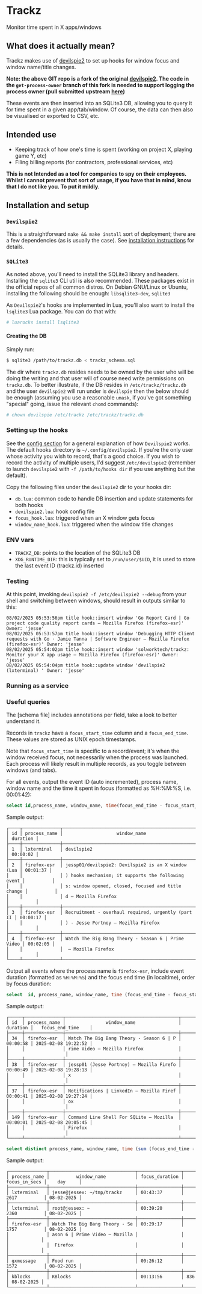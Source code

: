 # Trackz
Monitor time spent in X apps/windows

## What does it actually mean?
Trackz makes use of [devilspie2](https://github.com/jessp01/devilspie2/tree/get-process-owner) to set up hooks for window focus and window name/title changes.

**Note: the above GIT repo is a fork of the original [devilspie2](https://www.nongnu.org/devilspie2/). 
The code in the `get-process-owner` branch of this fork is needed to support logging the process owner (pull submitted
upstream [here](https://github.com/dsalt/devilspie2/pull/39))** 

These events are then inserted into an SQLite3 DB, allowing you to query it for time spent in a given app/tab/window. Of
course, the data can then also be visualised or exported to CSV, etc.

## Intended use
- Keeping track of how one's time is spent (working on project X, playing game Y, etc)
- Filing billing reports (for contractors, professional services, etc)

**This is not Intended as a tool for companies to spy on their employees. Whilst I cannot prevent that sort of usage, if
you have that in mind, know that I do not like you. To put it mildly.**

## Installation and setup

### `Devilspie2`
This is a straightforward `make && make install` sort of deployment; there are a few dependencies (as is usually the
case). See [installation instructions](https://github.com/jessp01/devilspie2/blob/implement-get-process-owner/INSTALL#L9) for details.

### `SQLite3`
As noted above, you'll need to install the SQLite3 library and headers. Installing the `sqlite3` CLI util is also
recommended. These packages exist in the official repos of all common distros. On Debian GNU/Linux or Ubuntu, installing the
following should be enough: `libsqlite3-dev`, `sqlite3`

As `Devilspie2`'s hooks are implemented in Lua, you'll also want to install the `lsqlite3` Lua package. You can do that
with:
```sh
# luarocks install lsqlite3
```

#### Creating the DB
Simply run:
```sh
$ sqlite3 /path/to/trackz.db < trackz_schema.sql
```
The dir where `trackz.db` resides needs to be owned by the user who will be doing the writing and that user will of
course need write permissions on `trackz.db`. To better illustrate, if the DB resides in `/etc/trackz/trackz.db` and the
user `devilspie2` will run under is `devilspie` then the below should be enough (assuming you use a reasonable `umask`,
if you've got something "special" going, issue the relevant `chomd` commands):
```sh
# chown devilspie /etc/trackz /etc/trackz/trackz.db
```

### Setting up the hooks
See the [config section](https://github.com/jessp01/devilspie2/?tab=readme-ov-file#config) for a general explanation of
how `Devilspie2` works.
The default hooks directory is `~/.config/devilspie2`. 
If you're the only user whose activity you wish to record, that's a good choice. If you wish to record the activity of
multiple users, I'd suggest `/etc/devilspie2` (remember to launch `devilspie2` with `-f /path/to/hooks dir` if you use
anything but the default).


Copy the following files under the `devilspie2` dir to your hooks dir:
- `db.lua`: common code to handle DB insertion and update statements for both hooks 
- `devilspie2.lua`: hook config file 
- `focus_hook.lua`: triggered when an X window gets focus
- `window_name_hook.lua`: triggered when the window title changes

### ENV vars

- `TRACKZ_DB`: points to the location of the SQLite3 DB
- `XDG_RUNTIME_DIR`: this is typically set to `/run/user/$UID`, it is used to store the last event ID (trackz.id)
  inserted

### Testing

At this point, invoking `devilspie2 -f /etc/devilspie2 --debug` from your shell and switching between windows, should result in outputs similar to this:
```
08/02/2025 05:53:56pm title hook::insert window 'Go Report Card | Go project code quality report cards — Mozilla Firefox (firefox-esr)' Owner: 'jesse'
08/02/2025 05:53:57pm title hook::insert window 'Debugging HTTP Client requests with Go · Jamie Tanna | Software Engineer — Mozilla Firefox (firefox-esr)' Owner: 'jesse'
08/02/2025 05:54:02pm title hook::insert window 'solworktech/trackz: Monitor your X app usage — Mozilla Firefox (firefox-esr)' Owner: 'jesse'
08/02/2025 05:54:04pm title hook::update window 'devilspie2 (lxterminal) ' Owner: 'jesse'
```

### Running as a service

### Useful queries

The [schema file] includes annotations per field, take a look to better understand it.

Records in `trackz` have a `focus_start_time` column and a `focus_end_time`. These values are stored as UNIX epoch
timestamps. 

Note that `focus_start_time` is specific to a record/event; it's when the window received focus, not necessarily when the
process was launched. Each process will likely result in multiple records, as you toggle between windows (and tabs).

For all events, output the event ID (auto incremented), process name, window name and the time it spent in focus
(formatted as %H:%M:%S, i.e. 00:01:42):

```sql
select id,process_name, window_name, time(focus_end_time - focus_start_time,'unixepoch') AS duration from trackz;
```

Sample output:

```
┌────┬──────────────┬────────────────────────────────────────────────────┬──────────┐
│ id │ process_name │                    window_name                     │ duration │
├────┼──────────────┼────────────────────────────────────────────────────┼──────────┤
│ 1  │ lxterminal   │ devilspie2                                         │ 00:00:02 │
├────┼──────────────┼────────────────────────────────────────────────────┼──────────┤
│ 2  │ firefox-esr  │ jessp01/devilspie2: Devilspie2 is an X window (Lua │ 00:01:37 │
│    │              │ ) hooks mechanism; it supports the following event │          │
│    │              │ s: window opened, closed, focused and title change │          │
│    │              │ d — Mozilla Firefox                                │          │
├────┼──────────────┼────────────────────────────────────────────────────┼──────────┤
│ 3  │ firefox-esr  │ Recruitment - overhaul required, urgently (part II │ 00:00:17 │
│    │              │ ) - Jesse Portnoy — Mozilla Firefox                │          │
├────┼──────────────┼────────────────────────────────────────────────────┼──────────┤
│ 4  │ firefox-esr  │ Watch The Big Bang Theory - Season 6 | Prime Video │ 00:02:05 │
│    │              │  — Mozilla Firefox                                 │          │
└────┴──────────────┴────────────────────────────────────────────────────┴──────────┘

```

Output all events where the process name is `firefox-esr`, include event duration (formatted as `%H:%M:%S`) and the
focus end time (in localtime), order by focus duration:

```sql
select  id, process_name, window_name, time (focus_end_time - focus_start_time,'unixepoch') as duration, DATETIME(ROUND(focus_end_time), 'unixepoch','localtime') as focus_end_time from trackz where process_name='firefox-esr' order by duration desc;
```

Sample output:

```
┌─────┬──────────────┬──────────────────────────────────────────┬──────────┬─────────────────────┐
│ id  │ process_name │               window_name                │ duration │   focus_end_time    │
├─────┼──────────────┼──────────────────────────────────────────┼──────────┼─────────────────────┤
│ 34  │ firefox-esr  │ Watch The Big Bang Theory - Season 6 | P │ 00:00:58 │ 2025-02-08 19:22:52 │
│     │              │ rime Video — Mozilla Firefox             │          │                     │
├─────┼──────────────┼──────────────────────────────────────────┼──────────┼─────────────────────┤
│ 38  │ firefox-esr  │ jessp01 (Jesse Portnoy) — Mozilla Firefo │ 00:00:49 │ 2025-02-08 19:28:13 │
│     │              │ x                                        │          │                     │
├─────┼──────────────┼──────────────────────────────────────────┼──────────┼─────────────────────┤
│ 37  │ firefox-esr  │ Notifications | LinkedIn — Mozilla Firef │ 00:00:41 │ 2025-02-08 19:27:24 │
│     │              │ ox                                       │          │                     │
├─────┼──────────────┼──────────────────────────────────────────┼──────────┼─────────────────────┤
│ 149 │ firefox-esr  │ Command Line Shell For SQLite — Mozilla  │ 00:00:01 │ 2025-02-08 20:05:45 │
│     │              │ Firefox                                  │          │                     │
└─────┴──────────────┴──────────────────────────────────────────┴──────────┴─────────────────────┘
```

```sql
select distinct process_name, window_name, time (sum (focus_end_time - focus_start_time),'unixepoch') as focus_duration, sum (focus_end_time - focus_start_time) as focus_in_seconds, strftime('%d-%m-%Y', datetime(focus_start_time, 'unixepoch')) as day from trackz group by process_name, window_name, day order by sum (focus_end_time - focus_start_time) desc limit 5;
```

Sample output:

```
┌──────────────┬────────────────────────────────┬────────────────┬───────────────┬────────────┐
│ process_name │          window_name           │ focus_duration │ focus_in_secs │    day     │
├──────────────┼────────────────────────────────┼────────────────┼───────────────┼────────────┤
│ lxterminal   │ jesse@jessex: ~/tmp/trackz     │ 00:43:37       │ 2617          │ 08-02-2025 │
├──────────────┼────────────────────────────────┼────────────────┼───────────────┼────────────┤
│ lxterminal   │ root@jessex: ~                 │ 00:39:20       │ 2360          │ 08-02-2025 │
├──────────────┼────────────────────────────────┼────────────────┼───────────────┼────────────┤
│ firefox-esr  │ Watch The Big Bang Theory - Se │ 00:29:17       │ 1757          │ 08-02-2025 │
│              │ ason 6 | Prime Video — Mozilla │                │               │            │
│              │  Firefox                       │                │               │            │
├──────────────┼────────────────────────────────┼────────────────┼───────────────┼────────────┤
│ gxmessage    │ Food run                       │ 00:26:12       │ 1572          │ 08-02-2025 │
├──────────────┼────────────────────────────────┼────────────────┼───────────────┼────────────┤
│ kblocks      │ KBlocks                        │ 00:13:56       │ 836           │ 08-02-2025 │
└──────────────┴────────────────────────────────┴────────────────┴───────────────┴────────────┘

```
